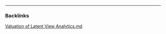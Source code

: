 

---
### Backlinks

[Valuation of Latent View Analytics.md](../../All%20fin%20notes/Valuation%20of%20Latent%20View%20Analytics.md)